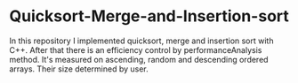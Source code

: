 # Quicksort-Merge-and-Insertion-sort
In this repository I implemented quicksort, merge and insertion sort with C++. After that there is an efficiency control by 
performanceAnalysis method. It's measured on ascending, random and descending ordered arrays. Their size determined by
user.

